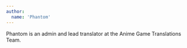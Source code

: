 ```yaml
---
author:
  name: 'Phantom'
---
```


Phantom is an admin and lead translator at the Anime Game Translations Team.